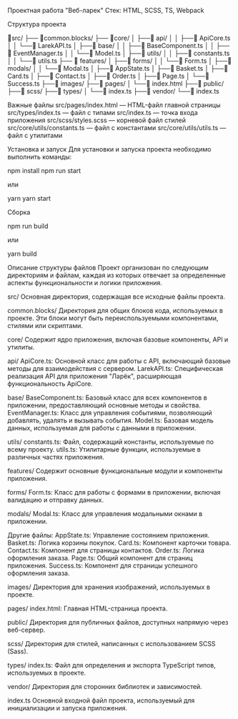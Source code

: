 Проектная работа "Веб-ларек"
Стек: HTML, SCSS, TS, Webpack

Структура проекта

📁src/
├── 📁common.blocks/
├── 📁core/
│   ├──📁 api/
│   │   ├──📄 ApiCore.ts
│   │   └──📄 LarekAPI.ts
│   ├──📁 base/
│   │   ├──📄 BaseComponent.ts
│   │   ├──📄 EventManager.ts
│   │   └──📄 Model.ts
│   ├──📁 utils/
│   │   ├──📄 constants.ts
│   │   └──📄 utils.ts
├── 📁 features/
│   ├──📁 forms/
│   │   └──📄 Form.ts
│   ├──📁 modals/
│   │   └──📄 Modal.ts
│   ├──📄 AppState.ts
│   ├──📄 Basket.ts
│   ├──📄 Card.ts
│   ├──📄 Contact.ts
│   ├──📄 Order.ts
│   ├──📄 Page.ts
│   └──📄 Success.ts
├──📁 images/
├──📁 pages/
│   └──📄 index.html
├──📁 public/
├──📁 scss/
├──📁 types/
│   └──📄 index.ts
├──📁 vendor/
└──📄 index.ts

Важные файлы
src/pages/index.html — HTML-файл главной страницы
src/types/index.ts — файл с типами
src/index.ts — точка входа приложения
src/scss/styles.scss — корневой файл стилей
src/core/utils/constants.ts — файл с константами
src/core/utils/utils.ts — файл с утилитами

Установка и запуск
Для установки и запуска проекта необходимо выполнить команды:

npm install
npm run start

или

yarn
yarn start

Сборка

npm run build

или

yarn build

Описание структуры файлов
Проект организован по следующим директориям и файлам, каждая из которых отвечает за определенные аспекты функциональности и логики приложения.

src/
Основная директория, содержащая все исходные файлы проекта.

common.blocks/
Директория для общих блоков кода, используемых в проекте. Эти блоки могут быть переиспользуемыми компонентами, стилями или скриптами.

core/
Содержит ядро приложения, включая базовые компоненты, API и утилиты.

api/
ApiCore.ts: Основной класс для работы с API, включающий базовые методы для взаимодействия с сервером.
LarekAPI.ts: Специфическая реализация API для приложения "Ларёк", расширяющая функциональность ApiCore.

base/
BaseComponent.ts: Базовый класс для всех компонентов в приложении, предоставляющий основные методы и свойства.
EventManager.ts: Класс для управления событиями, позволяющий добавлять, удалять и вызывать события.
Model.ts: Базовая модель данных, используемая для работы с данными в приложении.

utils/
constants.ts: Файл, содержащий константы, используемые по всему проекту.
utils.ts: Утилитарные функции, используемые в различных частях приложения.

features/
Содержит основные функциональные модули и компоненты приложения.

forms/
Form.ts: Класс для работы с формами в приложении, включая валидацию и отправку данных.

modals/
Modal.ts: Класс для управления модальными окнами в приложении.

Другие файлы:
AppState.ts: Управление состоянием приложения.
Basket.ts: Логика корзины покупок.
Card.ts: Компонент карточки товара.
Contact.ts: Компонент для страницы контактов.
Order.ts: Логика оформления заказа.
Page.ts: Общий компонент для страниц приложения.
Success.ts: Компонент для страницы успешного оформления заказа.

images/
Директория для хранения изображений, используемых в проекте.

pages/
index.html: Главная HTML-страница проекта.

public/
Директория для публичных файлов, доступных напрямую через веб-сервер.

scss/
Директория для стилей, написанных с использованием SCSS (Sass).

types/
index.ts: Файл для определения и экспорта TypeScript типов, используемых в проекте.

vendor/
Директория для сторонних библиотек и зависимостей.

index.ts
Основной входной файл проекта, используемый для инициализации и запуска приложения.